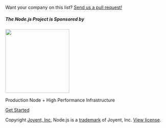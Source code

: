 Want your company on this list? [Send us a pull request!](https://github.com/joyent/node-in-the-industry)

[](http://www.joyent.com)

##### The Node.js Project is Sponsored by

<img src="http://nodejs.org/images/joyent-footer.svg" width="200" />

Production Node + High Performance Infrastructure

<a href="https://my.joyentcloud.com/landing/signup/70180000000ShEu" class="button getstarted">Get Started</a>

Copyright [Joyent, Inc](http://joyent.com/), Node.js is a [trademark](/trademark-policy.pdf) of Joyent, Inc. [View license](https://raw.github.com/joyent/node/__VERSION__/LICENSE).
